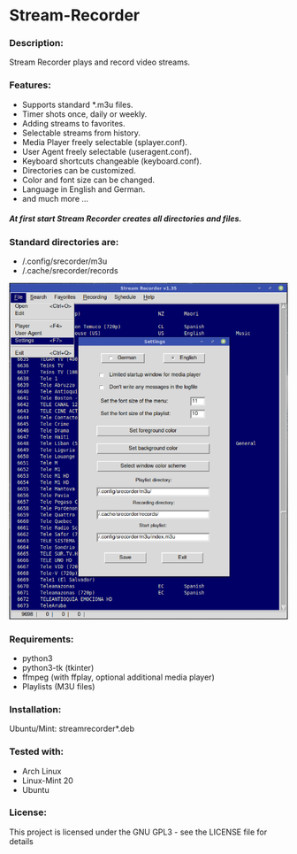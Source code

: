 # Stream-Recorder

### Description:
Stream Recorder plays and record video streams.

### Features:
- Supports standard *.m3u files.
- Timer shots once, daily or weekly.
- Adding streams to favorites.
- Selectable streams from history.
- Media Player freely selectable (splayer.conf).
- User Agent freely selectable (useragent.conf).
- Keyboard shortcuts changeable (keyboard.conf).
- Directories can be customized.
- Color and font size can be changed.
- Language in English and German.
- and much more ...

##### At first start Stream Recorder creates all directories and files.

### Standard directories are:
- /.config/srecorder/m3u
- /.cache/srecorder/records

![alt text](https://github.com/sc44/Stream-Recorder/blob/main/screenshot.png)

### Requirements:

- python3
- python3-tk (tkinter)
- ffmpeg (with ffplay, optional additional media player)
- Playlists (M3U files)

### Installation:

Ubuntu/Mint: streamrecorder*.deb

### Tested with:

- Arch Linux
- Linux-Mint 20
- Ubuntu

### License:
This project is licensed under the GNU GPL3 - see the LICENSE file for details
